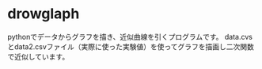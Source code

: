 # drowglaph
pythonでデータからグラフを描き、近似曲線を引くプログラムです。
data.cvsとdata2.csvファイル（実際に使った実験値）を使ってグラフを描画し二次関数で近似しています。
